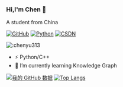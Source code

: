 ### Hi,I'm Chen 👋  
A student from China


[![GitHub](https://img.shields.io/badge/dynamic/json?logo=github&label=GitHub&labelColor=495867&color=495867&query=%24.data.totalSubs&url=https%3A%2F%2Fapi.spencerwoo.com%2Fsubstats%2F%3Fsource%3Dgithub%26queryKey%3Dhayschan&style=flat-square)](https://github.com/chenyu313)
[![Python](https://img.shields.io/static/v1?label=Program&message=Python&color=blue)](https://github.com/chenyu313)
[![CSDN](https://img.shields.io/static/v1?label=Blog&message=CSDN&color=red)](https://blog.csdn.net/qq_45190143)

![:chenyu313](https://count.getloli.com/get/@:chenyu313?theme=rule34)


- ⚡ Python/C++  
- 🌱 I’m currently learning Knowledge Graph  

[![我的 GitHub 数据](https://github-readme-stats.vercel.app/api?username=chenyu313)]()
[![Top Langs](https://github-readme-stats.vercel.app/api/top-langs/?username=chenyu313&layout=compact)](https://github.com/chenyu313/github-readme-stats)



